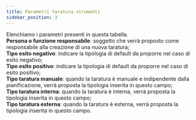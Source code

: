 ```yaml
---
title: Parametri taratura strumenti
sidebar_position: 3
---
```


Elenchiamo i parametri presenti in questa tabella.     
**Persona o funzione responsabile**: soggetto che verrà proposto come responsabile alla creazione di una nuova taratura;     
**Tipo esito negativo**: indicare la tipologia di default da proporre nel caso di esito negativo;     
**Tipo esito positivo**: indicare la tipologia di default da proporre nel caso di esito positivo;       
**Tipo taratura manuale**: quando la taratura è manuale e indipendente dalla pianificazione, verrà proposta la tipologia inserita in questo campo;     
**Tipo taratura interna**: quando la taratura è interna, verrà proposta la tipologia inserita in questo campo;   
**Tipo taratura esterna**: quando la taratura è esterna, verrà proposta la tipologia inserita in questo campo.